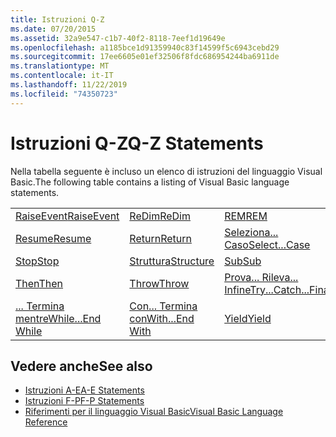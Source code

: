 ```yaml
---
title: Istruzioni Q-Z
ms.date: 07/20/2015
ms.assetid: 32a9e547-c1b7-40f2-8118-7eef1d19649e
ms.openlocfilehash: a1185bce1d91359940c83f14599f5c6943cebd29
ms.sourcegitcommit: 17ee6605e01ef32506f8fdc686954244ba6911de
ms.translationtype: MT
ms.contentlocale: it-IT
ms.lasthandoff: 11/22/2019
ms.locfileid: "74350723"
---
```

# <a name="q-z-statements"></a><span data-ttu-id="ffee5-102">Istruzioni Q-Z</span><span class="sxs-lookup"><span data-stu-id="ffee5-102">Q-Z Statements</span></span>
<span data-ttu-id="ffee5-103">Nella tabella seguente è incluso un elenco di istruzioni del linguaggio Visual Basic.</span><span class="sxs-lookup"><span data-stu-id="ffee5-103">The following table contains a listing of Visual Basic language statements.</span></span>  
  
|||||  
|---|---|---|---|  
|[<span data-ttu-id="ffee5-104">RaiseEvent</span><span class="sxs-lookup"><span data-stu-id="ffee5-104">RaiseEvent</span></span>](../../../visual-basic/language-reference/statements/raiseevent-statement.md)|[<span data-ttu-id="ffee5-105">ReDim</span><span class="sxs-lookup"><span data-stu-id="ffee5-105">ReDim</span></span>](../../../visual-basic/language-reference/statements/redim-statement.md)|[<span data-ttu-id="ffee5-106">REM</span><span class="sxs-lookup"><span data-stu-id="ffee5-106">REM</span></span>](../../../visual-basic/language-reference/statements/rem-statement.md)|[<span data-ttu-id="ffee5-107">RemoveHandler</span><span class="sxs-lookup"><span data-stu-id="ffee5-107">RemoveHandler</span></span>](../../../visual-basic/language-reference/statements/removehandler-statement.md)|  
|[<span data-ttu-id="ffee5-108">Resume</span><span class="sxs-lookup"><span data-stu-id="ffee5-108">Resume</span></span>](../../../visual-basic/language-reference/statements/resume-statement.md)|[<span data-ttu-id="ffee5-109">Return</span><span class="sxs-lookup"><span data-stu-id="ffee5-109">Return</span></span>](../../../visual-basic/language-reference/statements/return-statement.md)|[<span data-ttu-id="ffee5-110">Seleziona... Caso</span><span class="sxs-lookup"><span data-stu-id="ffee5-110">Select...Case</span></span>](../../../visual-basic/language-reference/statements/select-case-statement.md)|[<span data-ttu-id="ffee5-111">Set</span><span class="sxs-lookup"><span data-stu-id="ffee5-111">Set</span></span>](../../../visual-basic/language-reference/statements/set-statement.md)|  
|[<span data-ttu-id="ffee5-112">Stop</span><span class="sxs-lookup"><span data-stu-id="ffee5-112">Stop</span></span>](../../../visual-basic/language-reference/statements/stop-statement.md)|[<span data-ttu-id="ffee5-113">Struttura</span><span class="sxs-lookup"><span data-stu-id="ffee5-113">Structure</span></span>](../../../visual-basic/language-reference/statements/structure-statement.md)|[<span data-ttu-id="ffee5-114">Sub</span><span class="sxs-lookup"><span data-stu-id="ffee5-114">Sub</span></span>](../../../visual-basic/language-reference/statements/sub-statement.md)|[<span data-ttu-id="ffee5-115">SyncLock</span><span class="sxs-lookup"><span data-stu-id="ffee5-115">SyncLock</span></span>](../../../visual-basic/language-reference/statements/synclock-statement.md)|  
|[<span data-ttu-id="ffee5-116">Then</span><span class="sxs-lookup"><span data-stu-id="ffee5-116">Then</span></span>](../../../visual-basic/language-reference/statements/then-statement.md)|[<span data-ttu-id="ffee5-117">Throw</span><span class="sxs-lookup"><span data-stu-id="ffee5-117">Throw</span></span>](../../../visual-basic/language-reference/statements/throw-statement.md)|[<span data-ttu-id="ffee5-118">Prova... Rileva... Infine</span><span class="sxs-lookup"><span data-stu-id="ffee5-118">Try...Catch...Finally</span></span>](../../../visual-basic/language-reference/statements/try-catch-finally-statement.md)|[<span data-ttu-id="ffee5-119">Using</span><span class="sxs-lookup"><span data-stu-id="ffee5-119">Using</span></span>](../../../visual-basic/language-reference/statements/using-statement.md)|  
|[<span data-ttu-id="ffee5-120">... Termina mentre</span><span class="sxs-lookup"><span data-stu-id="ffee5-120">While...End While</span></span>](../../../visual-basic/language-reference/statements/while-end-while-statement.md)|[<span data-ttu-id="ffee5-121">Con... Termina con</span><span class="sxs-lookup"><span data-stu-id="ffee5-121">With...End With</span></span>](../../../visual-basic/language-reference/statements/with-end-with-statement.md)|[<span data-ttu-id="ffee5-122">Yield</span><span class="sxs-lookup"><span data-stu-id="ffee5-122">Yield</span></span>](../../../visual-basic/language-reference/statements/yield-statement.md)||  
  
## <a name="see-also"></a><span data-ttu-id="ffee5-123">Vedere anche</span><span class="sxs-lookup"><span data-stu-id="ffee5-123">See also</span></span>

- [<span data-ttu-id="ffee5-124">Istruzioni A-E</span><span class="sxs-lookup"><span data-stu-id="ffee5-124">A-E Statements</span></span>](../../../visual-basic/language-reference/statements/a-e-statements.md)
- [<span data-ttu-id="ffee5-125">Istruzioni F-P</span><span class="sxs-lookup"><span data-stu-id="ffee5-125">F-P Statements</span></span>](../../../visual-basic/language-reference/statements/f-p-statements.md)
- [<span data-ttu-id="ffee5-126">Riferimenti per il linguaggio Visual Basic</span><span class="sxs-lookup"><span data-stu-id="ffee5-126">Visual Basic Language Reference</span></span>](../../../visual-basic/language-reference/index.md)
